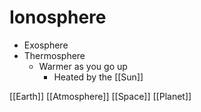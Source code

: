 # Ionosphere

- Exosphere
- Thermosphere
  - Warmer as you go up
    - Heated by the [[Sun]]

[[Earth]] [[Atmosphere]] [[Space]] [[Planet]]